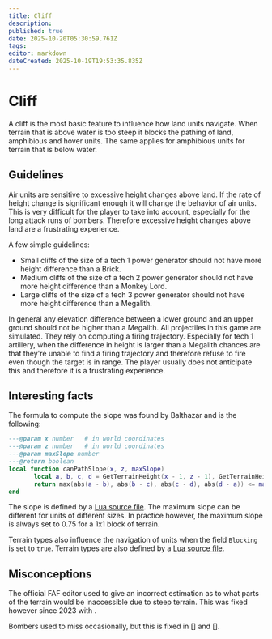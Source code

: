 ```yaml
---
title: Cliff
description: 
published: true
date: 2025-10-20T05:30:59.761Z
tags: 
editor: markdown
dateCreated: 2025-10-19T19:53:35.835Z
---
```


# Cliff

A cliff is the most basic feature to influence how land units navigate. When terrain that is above water is too steep it blocks the pathing of land, amphibious and hover units. The same applies for amphibious units for terrain that is below water. 

## Guidelines

Air units are sensitive to excessive height changes above land. If the rate of height change is significant enough it will change the behavior of air units. This is very difficult for the player to take into account, especially for the long attack runs of bombers. Therefore excessive height changes above land are a frustrating experience. 

A few simple guidelines:

- Small cliffs of the size of a tech 1 power generator should not have more height difference than a Brick.
- Medium cliffs of the size of a tech 2 power generator should not have more height difference than a Monkey Lord.
- Large cliffs of the size of a tech 3 power generator should not have more height difference than a Megalith. 

In general any elevation difference between a lower ground and an upper ground should not be higher than a Megalith. All projectiles in this game are simulated. They rely on computing a firing trajectory. Especially for tech 1 artillery, when the difference in height is larger than a Megalith chances are that they're unable to find a firing trajectory and therefore refuse to fire even though the target is in range. The player usually does not anticipate this and therefore it is a frustrating experience.

## Interesting facts

The formula to compute the slope was found by Balthazar and is the following:

```lua
---@param x number   # in world coordinates
---@param z number   # in world coordinates
---@param maxSlope number
---@return boolean
local function canPathSlope(x, z, maxSlope) 
       local a, b, c, d = GetTerrainHeight(x - 1, z - 1), GetTerrainHeight(x - 1, z), GetTerrainHeight(x, z), GetTerrainHeight(x, z - 1) 
       return max(abs(a - b), abs(b - c), abs(c - d), abs(d - a)) <= maxSlope 
end
```

The slope is defined by a [Lua source file](https://github.com/FAForever/fa/blob/develop/lua/footprints.lua). The maximum slope can be different for units of different sizes. In practice however, the maximum slope is always set to 0.75 for a 1x1 block of terrain.

Terrain types also influence the navigation of units when the field `Blocking` is set to `true`. Terrain types are also defined by a [Lua source file](https://github.com/FAForever/fa/blob/develop/lua/TerrainTypes.lua). 

## Misconceptions

The official FAF editor used to give an incorrect estimation as to what parts of the terrain would be inaccessible due to steep terrain.  This was fixed however since 2023 with []().

Bombers used to miss occasionally, but this is fixed in [] and []. 
